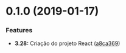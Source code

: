 # 0.1.0 (2019-01-17)


### Features

* **3.28:** Criação do projeto React ([a8ca369](https://github.com/PedroBarata/react-complete-guide-max/commit/a8ca369))



